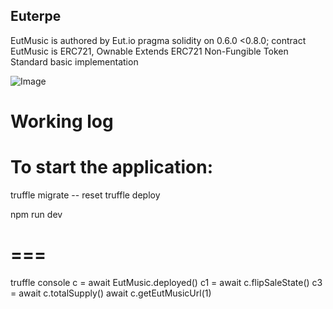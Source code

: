 ## Euterpe

EutMusic is authored by Eut.io
pragma solidity on 0.6.0 <0.8.0;
contract EutMusic is ERC721, Ownable Extends ERC721 Non-Fungible Token Standard basic implementation
 
 


![Image](https://user-images.githubusercontent.com/3536746/169640914-a1e1c3ef-9a3f-495e-9931-770d914bcfd1.png)

# Working log
# To start the application:

truffle migrate -- reset
truffle deploy

npm run dev

===
===
truffle console
c = await EutMusic.deployed()
c1 = await c.flipSaleState()
c3 = await c.totalSupply()
await c.getEutMusicUrl(1)
